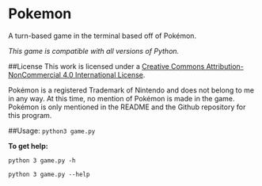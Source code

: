Pokemon
=======

A turn-based game in the terminal based off of Pokémon.

*This game is compatible with all versions of Python.*

##License
This work is licensed under a [Creative Commons Attribution-NonCommercial 4.0 International License](http://creativecommons.org/licenses/by-nc/4.0/).

Pokémon is a registered Trademark of Nintendo and does not belong to me in any way.
At this time, no mention of Pokémon is made in the game. Pokémon is only mentioned in the README and the Github repository for this program.

##Usage:
```python3 game.py```

**To get help:**

```python 3 game.py -h```

```python 3 game.py --help```
